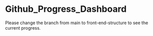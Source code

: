 # Github_Progress_Dashboard
Please change the branch from main to front-end-structure to see the current progress.
